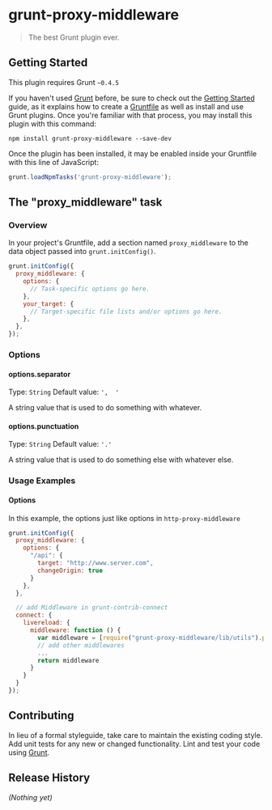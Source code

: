 # grunt-proxy-middleware

> The best Grunt plugin ever.

## Getting Started
This plugin requires Grunt `~0.4.5`

If you haven't used [Grunt](http://gruntjs.com/) before, be sure to check out the [Getting Started](http://gruntjs.com/getting-started) guide, as it explains how to create a [Gruntfile](http://gruntjs.com/sample-gruntfile) as well as install and use Grunt plugins. Once you're familiar with that process, you may install this plugin with this command:

```shell
npm install grunt-proxy-middleware --save-dev
```

Once the plugin has been installed, it may be enabled inside your Gruntfile with this line of JavaScript:

```js
grunt.loadNpmTasks('grunt-proxy-middleware');
```

## The "proxy_middleware" task

### Overview
In your project's Gruntfile, add a section named `proxy_middleware` to the data object passed into `grunt.initConfig()`.

```js
grunt.initConfig({
  proxy_middleware: {
    options: {
      // Task-specific options go here.
    },
    your_target: {
      // Target-specific file lists and/or options go here.
    },
  },
});
```

### Options

#### options.separator
Type: `String`
Default value: `',  '`

A string value that is used to do something with whatever.

#### options.punctuation
Type: `String`
Default value: `'.'`

A string value that is used to do something else with whatever else.

### Usage Examples

#### Options
In this example, the options just like options in `http-proxy-middleware`

```js
grunt.initConfig({
  proxy_middleware: {
    options: {
      "/api": {
        target: "http://www.server.com",
        changeOrigin: true
      }
    },
  },

  // add Middleware in grunt-contrib-connect
  connect: {
    livereload: {
      middleware: function () {
        var middleware = [require("grunt-proxy-middleware/lib/utils").proxyRequest];
        // add other middlewares
        ...
        return middleware
      }
    }
  }
});
```

## Contributing
In lieu of a formal styleguide, take care to maintain the existing coding style. Add unit tests for any new or changed functionality. Lint and test your code using [Grunt](http://gruntjs.com/).

## Release History
_(Nothing yet)_
